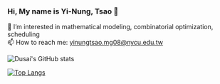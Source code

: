 ### Hi, My name is Yi-Nung, Tsao 👋
🔭 I’m interested in mathematical modeling, combinatorial optimization, scheduling
<br> 📫 How to reach me: yinungtsao.mg08@nycu.edu.tw </br>
<!--
**YiNungTsao/YiNungTsao** is a ✨ _special_ ✨ repository because its `README.md` (this file) appears on your GitHub profile.

Here are some ideas to get you started:

- 🔭 I’m currently working on AUO
- 📫 How to reach me: yinungtsao.mg08@nycu.edu.tw
-->
![Dusai's GitHub stats](https://github-readme-stats.vercel.app/api?username=YiNungTsao&show_icons=true&theme=radical)

[![Top Langs](https://github-readme-stats.vercel.app/api/top-langs/?username=YiNungTsao&layout=compact&theme=radical)](https://github.com/YiNungTsao/github-readme-stats)
